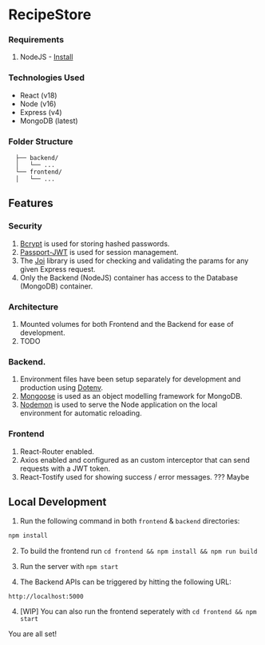 # RecipeStore

### Requirements

1. NodeJS - [Install](https://nodejs.org/en/download/)

### Technologies Used

- React (v18)
- Node (v16)
- Express (v4)
- MongoDB (latest)

### Folder Structure

```project-root/
  ├── backend/
  │   └── ...
  └── frontend/
  │   └── ...
```

## Features

### Security

1. [Bcrypt](https://www.npmjs.com/package/bcrypt) is used for storing hashed passwords.
2. [Passport-JWT](https://www.npmjs.com/package/passport-jwt) is used for session management.
3. The [Joi](https://www.npmjs.com/package/joi) library is used for checking and validating the params for any given Express request.
4. Only the Backend (NodeJS) container has access to the Database (MongoDB) container.

### Architecture

1. Mounted volumes for both Frontend and the Backend for ease of development.
2. TODO

### Backend.

1. Environment files have been setup separately for development and production using [Dotenv](https://www.npmjs.com/package/dotenv).
2. [Mongoose](https://www.npmjs.com/package/mongoose) is used as an object modelling framework for MongoDB.
3. [Nodemon](https://www.npmjs.com/package/nodemon) is used to serve the Node application on the local environment for automatic reloading.

### Frontend

1. React-Router enabled.
2. Axios enabled and configured as an custom interceptor that can send requests with a JWT token.
3. React-Tostify used for showing success / error messages. ??? Maybe

## Local Development

1. Run the following command in both `frontend` & `backend` directories:

```bash
npm install
```

2. To build the frontend run `cd frontend && npm install && npm run build`

3. Run the server with `npm start`

4. The Backend APIs can be triggered by hitting the following URL:

```
http://localhost:5000
```

4. [WIP] You can also run the frontend seperately with `cd frontend && npm start`

You are all set!
